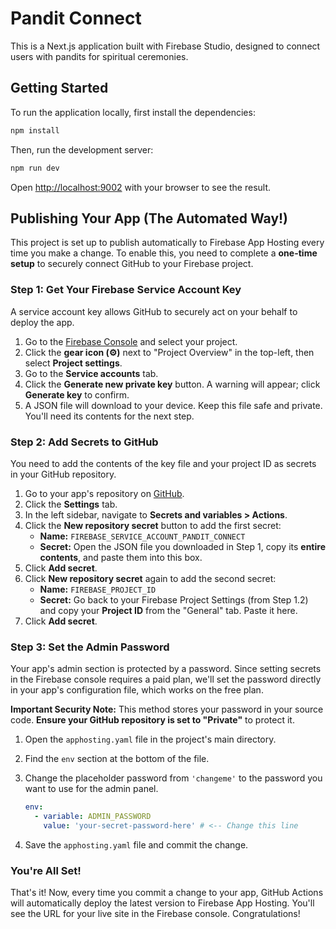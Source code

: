 # Pandit Connect

This is a Next.js application built with Firebase Studio, designed to connect users with pandits for spiritual ceremonies.

## Getting Started

To run the application locally, first install the dependencies:

```bash
npm install
```

Then, run the development server:

```bash
npm run dev
```

Open [http://localhost:9002](http://localhost:9002) with your browser to see the result.

## Publishing Your App (The Automated Way!)

This project is set up to publish automatically to Firebase App Hosting every time you make a change. To enable this, you need to complete a **one-time setup** to securely connect GitHub to your Firebase project.

### Step 1: Get Your Firebase Service Account Key

A service account key allows GitHub to securely act on your behalf to deploy the app.

1.  Go to the [Firebase Console](https://console.firebase.google.com/) and select your project.
2.  Click the **gear icon (⚙️)** next to "Project Overview" in the top-left, then select **Project settings**.
3.  Go to the **Service accounts** tab.
4.  Click the **Generate new private key** button. A warning will appear; click **Generate key** to confirm.
5.  A JSON file will download to your device. Keep this file safe and private. You'll need its contents for the next step.

### Step 2: Add Secrets to GitHub

You need to add the contents of the key file and your project ID as secrets in your GitHub repository.

1.  Go to your app's repository on [GitHub](https://github.com/).
2.  Click the **Settings** tab.
3.  In the left sidebar, navigate to **Secrets and variables > Actions**.
4.  Click the **New repository secret** button to add the first secret:
    *   **Name:** `FIREBASE_SERVICE_ACCOUNT_PANDIT_CONNECT`
    *   **Secret:** Open the JSON file you downloaded in Step 1, copy its **entire contents**, and paste them into this box.
5.  Click **Add secret**.
6.  Click **New repository secret** again to add the second secret:
    *   **Name:** `FIREBASE_PROJECT_ID`
    *   **Secret:** Go back to your Firebase Project Settings (from Step 1.2) and copy your **Project ID** from the "General" tab. Paste it here.
7.  Click **Add secret**.

### Step 3: Set the Admin Password

Your app's admin section is protected by a password. Since setting secrets in the Firebase console requires a paid plan, we'll set the password directly in your app's configuration file, which works on the free plan.

**Important Security Note:** This method stores your password in your source code. **Ensure your GitHub repository is set to "Private"** to protect it.

1.  Open the `apphosting.yaml` file in the project's main directory.
2.  Find the `env` section at the bottom of the file.
3.  Change the placeholder password from `'changeme'` to the password you want to use for the admin panel.

    ```yaml
    env:
      - variable: ADMIN_PASSWORD
        value: 'your-secret-password-here' # <-- Change this line
    ```
4.  Save the `apphosting.yaml` file and commit the change.

### You're All Set!

That's it! Now, every time you commit a change to your app, GitHub Actions will automatically deploy the latest version to Firebase App Hosting. You'll see the URL for your live site in the Firebase console. Congratulations!
